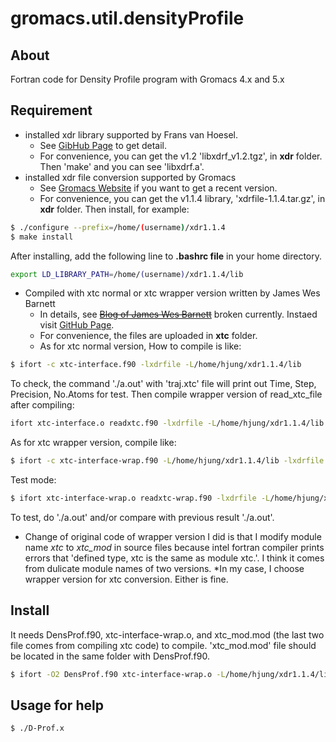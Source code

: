 # gromacs.util.densityProfile
## About
Fortran code for Density Profile program with Gromacs 4.x and 5.x

## Requirement
  * installed xdr library supported by Frans van Hoesel.
    * See [GibHub Page](https://github.com/Pappulab/xdrf) to get detail.
    * For convenience, you can get the v1.2 'libxdrf_v1.2.tgz', in **xdr** folder. Then 'make' and you can see 'libxdrf.a'.
  * installed xdr file conversion supported by Gromacs
    * See [Gromacs Website](http://www.gromacs.org/Developer_Zone/Programming_Guide/XTC_Library) if you want to get a recent version.
    * For convenience, you can get the v1.1.4 library, 'xdrfile-1.1.4.tar.gz', in **xdr** folder. Then install, for example:

```sh
$ ./configure --prefix=/home/(username)/xdr1.1.4
$ make install
```

After installing, add the following line to **.bashrc file** in your home directory.
```sh
export LD_LIBRARY_PATH=/home/(username)/xdr1.1.4/lib
```

  * Compiled with xtc normal or xtc wrapper version written by James Wes Barnett
    * In details, see ~~[Blog of James Wes Barnett](http://statthermo.blogspot.com)~~ broken currently. Instaed visit [GitHub Page](https://github.com/wesbarnett).
    * For convenience, the files are uploaded in **xtc** folder.
    * As for xtc normal version, How to compile is like: 

```sh
$ ifort -c xtc-interface.f90 -lxdrfile -L/home/hjung/xdr1.1.4/lib
```

To check, the command './a.out' with 'traj.xtc' file will print out Time, Step, Precision, No.Atoms for test. Then compile wrapper version of read_xtc_file after compiling:

```sh
ifort xtc-interface.o readxtc.f90 -lxdrfile -L/home/hjung/xdr1.1.4/lib
```

As for xtc wrapper version, compile like:

```sh
$ ifort -c xtc-interface-wrap.f90 -L/home/hjung/xdr1.1.4/lib -lxdrfile
```

Test mode:

```sh
$ ifort xtc-interface-wrap.o readxtc-wrap.f90 -lxdrfile -L/home/hjung/xdr1.1.4/lib
```
To test, do './a.out' and/or compare with previous result './a.out'.

  * Change of original code of wrapper version I did is that I modify module name *xtc* to *xtc_mod* in source files because intel fortran compiler prints errors that 'defined type, xtc is the same as module xtc.'. I think it comes from dulicate module names of two versions.
  *In my case, I choose wrapper version for xtc conversion. Either is fine.

## Install
It needs DensProf.f90, xtc-interface-wrap.o, and xtc_mod.mod (the last two file comes from compiling xtc code) to compile. 'xtc_mod.mod' file should be located in the same folder with DensProf.f90.
```sh
$ ifort -O2 DensProf.f90 xtc-interface-wrap.o -L/home/hjung/xdr1.1.4/lib -lxdrfile -o D-Prof.x 
```

## Usage for help
```sh
$ ./D-Prof.x
```


